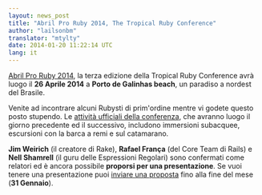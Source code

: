 ```yaml
---
layout: news_post
title: "Abril Pro Ruby 2014, The Tropical Ruby Conference"
author: "lailsonbm"
translator: "mtylty"
date: 2014-01-20 11:22:14 UTC
lang: it
---
```


[Abril Pro Ruby 2014](http://abrilproruby.com/), la terza edizione della
Tropical Ruby Conference avrà luogo il **26 Aprile 2014** a
**Porto de Galinhas beach**, un paradiso a nordest del Brasile.

Venite ad incontrare alcuni Rubysti di prim'ordine mentre vi godete questo
posto stupendo.
Le [attività ufficiali della conferenza](http://abrilproruby.com/en/conference/),
che avranno luogo il giorno precedente ed il successivo, includono immersioni
subacquee, escursioni con la barca a remi e sul catamarano.

**Jim Weirich** (il creatore di Rake), **Rafael França** (del Core Team di
Rails) e **Nell Shamrell** (il guru delle Espressioni Regolari) sono confermati
come relatori ed è ancora possibile **proporsi per una presentazione**.
Se vuoi tenere una presentazione puoi [inviare una proposta](http://cfp.abrilproruby.com/)
fino alla fine del mese (**31 Gennaio**).

